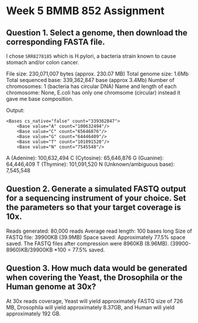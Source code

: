 # Week 5 BMMB 852 Assignment

## Question 1. Select a genome, then download the corresponding FASTA file.

I chose `SRR8278185` which is H.pylori, a bacteria strain known to cause stomach and/or colon cancer.

File size: 230,071,007 bytes (approx. 230.07 MB)
Total genome size: 1.6Mb
Total sequenced base: 339,362,847 base (approx 3.4Mb)
Number of chromosomes: 1 (bacteria has circular DNA)
Name and length of each chromosome: None, E.coli has only one chromsome (circular) instead it gave me base composition.

Output:
```
<Bases cs_native="false" count="339362847">
    <Base value="A" count="100632494"/>
    <Base value="C" count="65646876"/>
    <Base value="G" count="64446409"/>
    <Base value="T" count="101091520"/>
    <Base value="N" count="7545548"/>
```
A (Adenine): 100,632,494
C (Cytosine): 65,646,876
G (Guanine): 64,446,409
T (Thymine): 101,091,520
N (Unknown/ambiguous base): 7,545,548

## Question 2. Generate a simulated FASTQ output for a sequencing instrument of your choice.  Set the parameters so that your target coverage is 10x.

Reads generated: 80,000 reads
Average read length: 100 bases long
Size of FASTQ file: 39900KB (39.9MB)
Space saved: Approximately 77.5% space saved. The FASTQ files after compression were 8960KB (8.96MB).
(39900-8960)KB/39900KB *100 = 77.5% saved.

## Question 3. How much data would be generated when covering the Yeast,  the Drosophila or the Human genome at 30x?

At 30x reads coverage, Yeast will yield approximately FASTQ size of 726 MB, Drosophila will yield approximately 8.37GB, and Human will yield approximately 192 GB.
